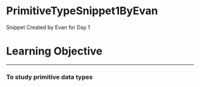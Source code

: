# PrimitiveTypeSnippet1ByEvan
Snippet Created by Evan for Day 1

# Learning Objective
----

### To study primitive data types
